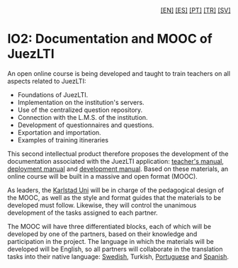 <p align="right">
  <a href="README.md">[EN]</a>
  <a href="README_es.md">[ES]</a>
  <a href="README_pt.md">[PT]</a>
  <a href="README_tr.md">[TR]</a>
  <a href="README_sv.md">[SV]</a>
</p>

# IO2: Documentation and MOOC of JuezLTI
An open online course is being developed and taught to train teachers on all aspects related to JuezLTI:
- Foundations of JuezLTI.
- Implementation on the institution's servers.
- Use of the centralized question repository.
- Connection with the L.M.S. of the institution.
- Development of questionnaires and questions.
- Exportation and importation.
- Examples of training itineraries

This second intellectual product therefore proposes the development of the documentation associated with the JuezLTI application: [teacher's manual](MOOC1/README.md#teachers-manual), [deployment manual](MOOC2/README.md#deployment-manual) and [development manual](MOOC2/README.md#development-manual). Based on these materials, an online course will be built in a massive and open format (MOOC).

As leaders, the [Karlstad Uni](http://www.kau.se/) will be in charge of the pedagogical design of the MOOC, as well as the style and format guides that the materials to be developed must follow. Likewise, they will control the unanimous development of the tasks assigned to each partner.

The MOOC will have three differentiated blocks, each of which will be developed by one of the partners, based on their knowledge and participation in the project.
The language in which the materials will be developed will be English, so all partners will collaborate in the translation tasks into their native language: [Swedish](README_sv.md), Turkish, [Portuguese](README_pt.md) and [Spanish](README_es.md).
